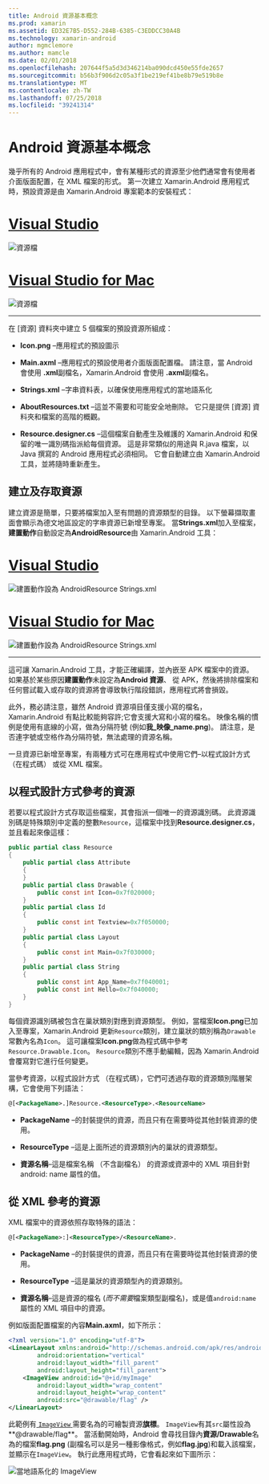 ```yaml
---
title: Android 資源基本概念
ms.prod: xamarin
ms.assetid: ED32E7B5-D552-284B-6385-C3EDDCC30A4B
ms.technology: xamarin-android
author: mgmclemore
ms.author: mamcle
ms.date: 02/01/2018
ms.openlocfilehash: 207644f5a5d3d346214ba090dcd450e55fde2657
ms.sourcegitcommit: b56b3f906d2c05a3f1be219ef41be8b79e519b8e
ms.translationtype: MT
ms.contentlocale: zh-TW
ms.lasthandoff: 07/25/2018
ms.locfileid: "39241314"
---
```

# <a name="android-resource-basics"></a>Android 資源基本概念

幾乎所有的 Android 應用程式中，會有某種形式的資源至少他們通常會有使用者介面版面配置，在 XML 檔案的形式。 第一次建立 Xamarin.Android 應用程式時，預設資源是由 Xamarin.Android 專案範本的安裝程式：

# <a name="visual-studiotabvswin"></a>[Visual Studio](#tab/vswin)

![資源檔](android-resource-basics-images/01-resource-files-vs.png)
 
# <a name="visual-studio-for-mactabvsmac"></a>[Visual Studio for Mac](#tab/vsmac)

![資源檔](android-resource-basics-images/01-resource-files-xs.png)
 
-----

在 [資源] 資料夾中建立 5 個檔案的預設資源所組成：

-  **Icon.png** &ndash;應用程式的預設圖示

-  **Main.axml** &ndash;應用程式的預設使用者介面版面配置檔。 請注意，當 Android 會使用 **.xml**副檔名，Xamarin.Android 會使用 **.axml**副檔名。

-  **Strings.xml** &ndash;字串資料表，以確保使用應用程式的當地語系化

-  **AboutResources.txt** &ndash;這並不需要和可能安全地刪除。 它只是提供 [資源] 資料夾和檔案的高階的概觀。

-  **Resource.designer.cs** &ndash;這個檔案自動產生及維護的 Xamarin.Android 和保留的唯一識別碼指派給每個資源。 這是非常類似的用途與 R.java 檔案，以 Java 撰寫的 Android 應用程式必須相同。 它會自動建立由 Xamarin.Android 工具，並將隨時重新產生。


## <a name="creating-and-accessing-resources"></a>建立及存取資源

建立資源是簡單，只要將檔案加入至有問題的資源類型的目錄。 以下螢幕擷取畫面會顯示為德文地區設定的字串資源已新增至專案。 當**Strings.xml**加入至檔案，**建置動作**自動設定為**AndroidResource**由 Xamarin.Android 工具：

# <a name="visual-studiotabvswin"></a>[Visual Studio](#tab/vswin)

![建置動作設為 AndroidResource Strings.xml](android-resource-basics-images/02-build-action-vs.png)
 
# <a name="visual-studio-for-mactabvsmac"></a>[Visual Studio for Mac](#tab/vsmac)

![建置動作設為 AndroidResource Strings.xml](android-resource-basics-images/02-build-action-xs.png)
 
-----
 

這可讓 Xamarin.Android 工具，才能正確編譯，並內嵌至 APK 檔案中的資源。 如果基於某些原因**建置動作**未設定為**Android 資源**、 從 APK，然後將排除檔案和任何嘗試載入或存取的資源將會導致執行階段錯誤，應用程式將會損毀。

此外，務必請注意，雖然 Android 資源項目僅支援小寫的檔名，Xamarin.Android 有點比較能夠容許;它會支援大寫和小寫的檔名。 映像名稱的慣例是使用有底線的小寫，做為分隔符號 (例如**我\_映像\_name.png**)。 請注意，是否連字號或空格作為分隔符號，無法處理的資源名稱。

一旦資源已新增至專案，有兩種方式可在應用程式中使用它們&ndash;以程式設計方式 （在程式碼） 或從 XML 檔案。


## <a name="referencing-resources-programmatically"></a>以程式設計方式參考的資源

若要以程式設計方式存取這些檔案，其會指派一個唯一的資源識別碼。 此資源識別碼是特殊類別中定義的整數`Resource`，這檔案中找到**Resource.designer.cs**，並且看起來像這樣：

```csharp
public partial class Resource
{
    public partial class Attribute
    {
    }
    public partial class Drawable {
        public const int Icon=0x7f020000;
    }
    public partial class Id
    {
        public const int Textview=0x7f050000;
    }
    public partial class Layout
    {
        public const int Main=0x7f030000;
    }
    public partial class String
    {
        public const int App_Name=0x7f040001;
        public const int Hello=0x7f040000;
    }
}
```

每個資源識別碼被包含在巢狀類別對應到資源類型。 例如，當檔案**Icon.png**已加入至專案，Xamarin.Android 更新`Resource`類別，建立巢狀的類別稱為`Drawable`常數內名為`Icon`。
這可讓檔案**Icon.png**做為程式碼中參考`Resource.Drawable.Icon`。 `Resource`類別不應手動編輯，因為 Xamarin.Android 會覆寫對它進行任何變更。

當參考資源，以程式設計方式 （在程式碼），它們可透過存取的資源類別階層架構，它會使用下列語法：

```xml
@[<PackageName>.]Resource.<ResourceType>.<ResourceName>
```

-  **PackageName** &ndash;的封裝提供的資源，而且只有在需要時從其他封裝資源的使用。

-  **ResourceType** &ndash;這是上面所述的資源類別內的巢狀的資源類型。

-  **資源名稱**&ndash;這是檔案名稱 （不含副檔名） 的資源或資源中的 XML 項目針對 android: name 屬性的值。


## <a name="referencing-resources-from-xml"></a>從 XML 參考的資源

XML 檔案中的資源依照存取特殊的語法：

```xml
@[<PackageName>:]<ResourceType>/<ResourceName>.
```

-  **PackageName** &ndash;的封裝提供的資源，而且只有在需要時從其他封裝資源的使用。

-  **ResourceType** &ndash;這是巢狀的資源類型內的資源類別。

-  **資源名稱**&ndash;這是資源的檔名 (*而不需要*檔案類型副檔名)，或是值`android:name`屬性的 XML 項目中的資源。

例如版面配置檔案的內容**Main.axml**，如下所示：

```xml
<?xml version="1.0" encoding="utf-8"?>
<LinearLayout xmlns:android="http://schemas.android.com/apk/res/android"
        android:orientation="vertical"
        android:layout_width="fill_parent"
        android:layout_height="fill_parent">
    <ImageView android:id="@+id/myImage"
        android:layout_width="wrap_content"
        android:layout_height="wrap_content"
        android:src="@drawable/flag" />
</LinearLayout>
```

此範例有[ `ImageView` ](https://github.com/xamarin/recipes/tree/master/Recipes/android/controls/imageview)需要名為的可繪製資源**旗標**。 `ImageView`有其`src`屬性設為**@drawable/flag**。 當活動開始時，Android 會尋找目錄內**資源/Drawable**名為的檔案**flag.png** (副檔名可以是另一種影像格式，例如**flag.jpg**)和載入該檔案，並顯示在`ImageView`。
執行此應用程式時，它會看起來如下圖所示：

![當地語系化的 ImageView](android-resource-basics-images/03-localized-screenshot.png)


